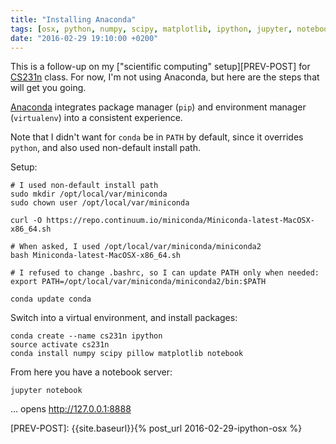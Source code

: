```yaml
---
title: "Installing Anaconda"
tags: [osx, python, numpy, scipy, matplotlib, ipython, jupyter, notebooks, anaconda, conda]
date: "2016-02-29 19:10:00 +0200"
---
```


This is a follow-up on my ["scientific computing" setup][PREV-POST] for [CS231n] class. For now, I'm not using Anaconda, but here are the steps that will get you going.

[Anaconda] integrates package manager (`pip`) and environment manager (`virtualenv`) into a consistent experience.

Note that I didn't want for `conda` be in `PATH` by default, since it overrides `python`, and also used non-default install path.

Setup:

```shell
# I used non-default install path
sudo mkdir /opt/local/var/miniconda
sudo chown user /opt/local/var/miniconda

curl -O https://repo.continuum.io/miniconda/Miniconda-latest-MacOSX-x86_64.sh

# When asked, I used /opt/local/var/miniconda/miniconda2
bash Miniconda-latest-MacOSX-x86_64.sh

# I refused to change .bashrc, so I can update PATH only when needed:
export PATH=/opt/local/var/miniconda/miniconda2/bin:$PATH

conda update conda
```

Switch into a virtual environment, and install packages:

```shell
conda create --name cs231n ipython
source activate cs231n
conda install numpy scipy pillow matplotlib notebook
```

From here you have a notebook server:

```shell
jupyter notebook
```

... opens http://127.0.0.1:8888


[CS231n]: http://cs231n.github.io/ "CS231n: Convolutional Neural Networks for Visual Recognition"
[ANACONDA]: https://www.continuum.io/downloads
[MINICONDA]: http://conda.pydata.org/miniconda.html
[PREV-POST]: {{site.baseurl}}{% post_url 2016-02-29-ipython-osx %}
